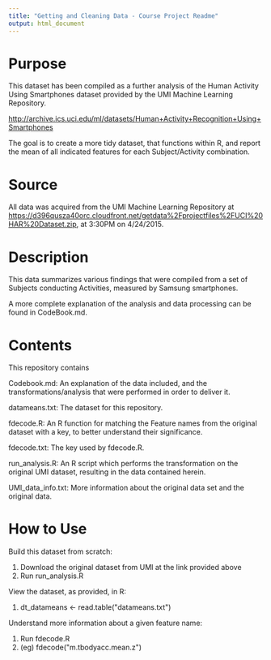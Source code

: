 ```yaml
---
title: "Getting and Cleaning Data - Course Project Readme"
output: html_document
---
```


# Purpose

This dataset has been compiled as a further analysis of the Human Activity Using
Smartphones dataset provided by the UMI Machine Learning Repository.

http://archive.ics.uci.edu/ml/datasets/Human+Activity+Recognition+Using+Smartphones

The goal is to create a more tidy dataset, that functions within R, and report
the mean of all indicated features for each Subject/Activity combination.

# Source

All data was acquired from the UMI Machine Learning Repository at https://d396qusza40orc.cloudfront.net/getdata%2Fprojectfiles%2FUCI%20HAR%20Dataset.zip, at 3:30PM on 4/24/2015.

# Description

This data summarizes various findings that were compiled from a set of Subjects
conducting Activities, measured by Samsung smartphones.

A more complete explanation of the analysis and data processing can be found in
CodeBook.md.

# Contents

This repository contains

Codebook.md: An explanation of the data included, and the transformations/analysis
that were performed in order to deliver it.

datameans.txt: The dataset for this repository.

fdecode.R: An R function for matching the Feature names from the original dataset
with a key, to better understand their significance.

fdecode.txt: The key used by fdecode.R.

run_analysis.R: An R script which performs the transformation on the original UMI 
dataset, resulting in the data contained herein.

UMI_data_info.txt: More information about the original data set and the original data.

# How to Use

Build this dataset from scratch:

1. Download the original dataset from UMI at the link provided above
2. Run run_analysis.R

View the dataset, as provided, in R:

1. dt_datameans <- read.table("datameans.txt")

Understand more information about a given feature name:

1. Run fdecode.R
2. (eg) fdecode("m.tbodyacc.mean.z")
